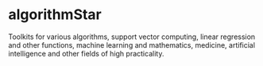 # algorithmStar
Toolkits for various algorithms, support vector computing, linear regression and other functions, machine learning and mathematics, medicine, artificial intelligence and other fields of high practicality.
